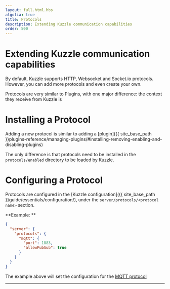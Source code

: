```yaml
---
layout: full.html.hbs
algolia: true
title: Protocols
description: Extending Kuzzle communication capabilities
order: 500
---
```


# Extending Kuzzle communication capabilities

By default, Kuzzle supports HTTP, Websocket and Socket.io protocols. However, you can add more protocols and even create your own.

Protocols are very similar to Plugins, with one major difference: the context they receive from Kuzzle is 


# Installing a Protocol

Adding a new protocol is similar to adding a [plugin]({{ site_base_path }}plugins-reference/managing-plugins/#installing-removing-enabling-and-disabling-plugins)

The only difference is that protocols need to be installed in the `protocols/enabled` directory to be loaded by Kuzzle.


# Configuring a Protocol

Protocols are configured in the [Kuzzle configuration]({{ site_base_path }}guide/essentials/configuration/), under the `server/protocols/<protocol name>` section.

**Example: ** 

```json
{
  "server": {
    "protocols": {
      "mqtt": {
        "port": 1883,
        "allowPubSub": true
      }
    }
  }
}
```

The example above will set the configuration for the [MQTT protocol](https://github.com/kuzzleio/protocol-mqtt)

---
